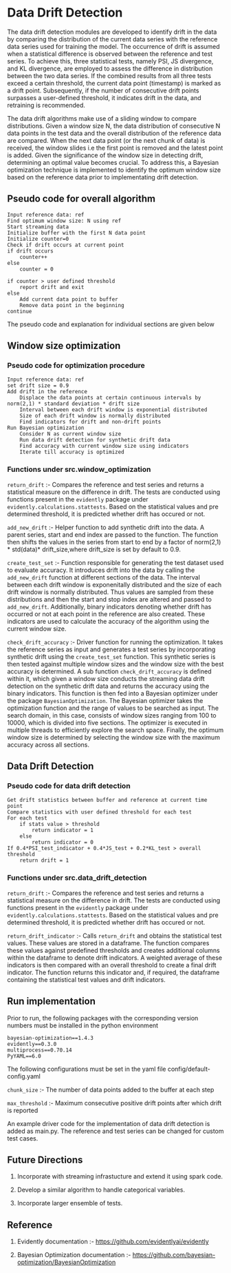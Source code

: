 # Data Drift Detection

The data drift detection modules are developed to identify drift in the data by comparing the distribution of the current data series with the reference data series used for training the model. The occurrence of drift is assumed when a statistical difference is observed between the reference and test series. To achieve this, three statistical tests, namely PSI, JS divergence, and KL divergence, are employed to assess the difference in distribution between the two data series. If the combined results from all three tests exceed a certain threshold, the current data point (timestamp) is marked as a drift point. Subsequently, if the number of consecutive drift points surpasses a user-defined threshold, it indicates drift in the data, and retraining is recommended.

The data drift algorithms make use of a sliding window to compare distributions. Given a window size N, the data distribution of consecutive N data points in the test data and the overall distribution of the reference data are compared. When the next data point (or the next chunk of data) is received, the window slides i.e the first point is removed and the latest point is added. Given the significance of the window size in detecting drift, determining an optimal value becomes crucial. To address this, a Bayesian optimization technique is implemented to identify the optimum window size based on the reference data prior to implementating drift detection.

## Pseudo code for overall algorithm

```
Input reference data: ref
Find optimum window size: N using ref 
Start streaming data
Initialize buffer with the first N data point
Initialize counter=0
Check if drift occurs at current point
if drift occurs
    counter++
else
    counter = 0

if counter > user defined threshold
    report drift and exit
else
    Add current data point to buffer
    Remove data point in the beginning
continue
```

The pseudo code and explanation for individual sections are given below

## Window size optimization

### Pseudo code for optimization procedure

```
Input reference data: ref
set drift size = 0.9
Add drift in the reference
    Displace the data points at certain continuous intervals by norm(2,1) * standard deviation * drift size
    Interval between each drift window is exponential distributed
    Size of each drift window is normally distributed
    Find indicators for drift and non-drift points
Run Bayesian optimization
    Consider N as current window size
    Run data drift detection for synthetic drift data
    Find accuracy with current window size using indicators
    Iterate till accuracy is optimized
```

### Functions under src.window_optimization

`return_drift` :- Compares the reference and test series and returns a statistical measure on the difference in drift. The 
tests are conducted using functions present in the `evidently` package under `evidently.calculations.stattests`. Based on the statistical values and pre determined threshold, it is predicted whether drift has occured or not.

`add_new_drift` :- Helper function to add synthetic drift into the data. A parent series, start and end index are passed to the function. The function then shifts the values in the series from start to end by a factor of norm(2,1) * std(data)* drift_size,where drift_size is set by default to 0.9.

`create_test_set` :- Function responsible for generating the test dataset used to evaluate accuracy. It introduces drift into the data by calling the `add_new_drift` function at different sections of the data. The interval between each drift window is exponenitally distributed and the size of each drift window is normally distributed. Thus values are sampled from these distributions and then the start and stop index are altered and passed to `add_new_drift`. Additionally, binary indicators denoting whether drift has occurred or not at each point in the reference are also created. These indicators are used to calculate the accuracy of the algorithm using the current window size.

`check_drift_accuracy` :- Driver function for running the optimization. It takes the reference series as input and generates a test series by incorporating synthetic drift using the `create_test_set` function. This synthetic series is then tested against multiple window sizes and the window size with the best accuracy is determined. A sub function `check_drift_accuracy` is defined within it, which given a window size conducts the streaming data drift detection on the synthetic drift data and returns the accuracy using the binary indicators. This function is then fed into a Bayesian optimizer under the package `BayesianOptimization`. The Bayesian optimizer takes the optimization function and the range of values to be searched as input. The search domain, in this case, consists of window sizes ranging from 100 to 10000, which is divided into five sections. The optimizer is executed in multiple threads to efficiently explore the search space. Finally, the optimum window size is determined by selecting the window size with the maximum accuracy across all sections.

## Data Drift Detection

### Pseudo code for data drift detection

```
Get drift statistics between buffer and reference at current time point
Compare statistics with user defined threshold for each test
For each test
    if stats value > threshold
        return indicator = 1
    else 
        return indicator = 0
If 0.4*PSI_test_indicator + 0.4*JS_test + 0.2*KL_test > overall threshold
    return drift = 1
```

### Functions under src.data_drift_detection

`return_drift` :- Compares the reference and test series and returns a statistical measure on the difference in drift. The 
tests are conducted using functions present in the `evidently` package under `evidently.calculations.stattests`. Based on the statistical values and pre determined threshold, it is predicted whether drift has occured or not.

`return_drift_indicator` :- Calls `return_drift` and obtains the statistical test values. These values are stored in a dataframe. The function compares these values against predefined thresholds and creates additional columns within the dataframe to denote drift indicators. A weighted average of these indicators is then compared with an overall threshold to create a final drift indicator. The function returns this indicator and, if required, the dataframe containing the statistical test values and drift indicators.

## Run implementation

Prior to run, the following packages with the corresponding version numbers must be installed in the python environment

```
bayesian-optimization==1.4.3
evidently==0.3.0
multiprocess==0.70.14
PyYAML==6.0
```
The following configurations must be set in the yaml file config/default-config.yaml

`chunk_size` :- The number of data points added to the buffer at each step

`max_threshold` :- Maximum consecutive positive drift points after which drift is reported

An example driver code for the implementation of data drift detection is added as main.py. The reference and test series can be changed for custom test cases.

## Future Directions

1. Incorporate with streaming infrastucture and extend it using spark code.

2. Develop a similar algorithm to handle categorical variables.

3. Incorporate larger ensemble of tests.

## Reference

1. Evidently documentation :- https://github.com/evidentlyai/evidently

2. Bayesian Optimization documentation :- https://github.com/bayesian-optimization/BayesianOptimization
